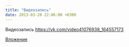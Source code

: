 ```yaml
---
title: "Видеозапись"
date: 2013-03-28 22:06:00 +0300
---
```


Видеозапись
https://vk.com/video41076938_164557173

[Вложение](https://vk.com/video41076938_164557173)
